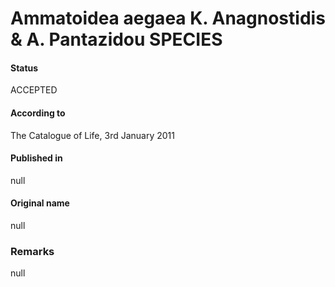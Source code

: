# Ammatoidea aegaea K. Anagnostidis & A. Pantazidou SPECIES

#### Status
ACCEPTED

#### According to
The Catalogue of Life, 3rd January 2011

#### Published in
null

#### Original name
null

### Remarks
null